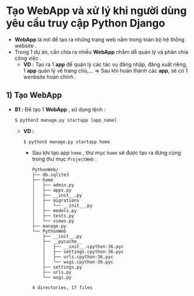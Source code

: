 # Tạo WebApp và xử lý khi người dùng yêu cầu truy cập Python Django
- **WebApp** là nơi để tạo ra những trang web nằm trong toàn bộ hệ thống website .
- Trong 1 dự án, cần chia ra nhiều **WebApp** nhằm dễ quản lý và phân chia công việc .
    - **VD :** Tạo ra 1 **app** để quản lý các tác vụ đăng nhập, đăng xuất riêng, 1 **app** quản lý về trang chủ,... => Sau khi hoàn thành các **app**, sẽ có 1 wenbsite hoàn chỉnh .
## **1) Tạo WebApp**
- **B1 :** Để tạo 1 **WebApp** , sử dụng lệnh :
    ```
    $ python3 manage.py startapp [app_name]
    ```
    - **VD :**
        ```
        $ python3 manage.py startapp home
        ```
        - Sau khi tạo app `home` , thư mục `home` sẽ được tạo ra đứng cùng trong thư mục `ProjectWeb` :
            ```
            PythonWeb/
            ├── db.sqlite3
            ├── home
            │   ├── admin.py
            │   ├── apps.py
            │   ├── __init__.py
            │   ├── migrations
            │   │   └── __init__.py
            │   ├── models.py
            │   ├── tests.py
            │   └── views.py
            ├── manage.py
            └── PythonWeb
                ├── __init__.py
                ├── __pycache__
                │   ├── __init__.cpython-36.pyc
                │   ├── settings.cpython-36.pyc
                │   ├── urls.cpython-36.pyc
                │   └── wsgi.cpython-36.pyc
                ├── settings.py
                ├── urls.py
                └── wsgi.py

            4 directories, 17 files
            ```